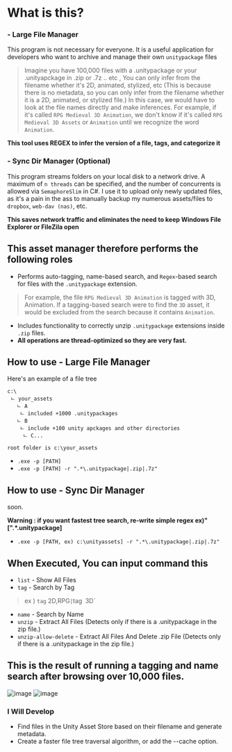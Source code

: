 # What is this?

### - Large File Manager
This program is not necessary for everyone. It is a useful application for developers who want to archive and manage their own `unitypackage` files


>  Imagine you have 100,000 files with a .unitypackage or your .unityapckage in .zip or .7z .. etc , You can only infer from the filename whether it's 2D, animated, stylized, etc (This is because there is no metadata, so you can only infer from the filename whether it is a 2D, animated, or stylized file.)
In this case, we would have to look at the file names directly and make inferences. For example, if it's called `RPG Medieval 3D Animation`, we don't know if it's called `RPG Medieval 3D Assets` or `Animation` until we recognize the word `Animation`.
 
**This tool uses REGEX to infer the version of a file, tags, and categorize it**

### - Sync Dir Manager (Optional)

 This program streams folders on your local disk to a network drive. A maximum of `n threads` can be specified, and the number of concurrents is allowed via `SemaphoreSlim` in C#.
I use it to upload only newly updated files, as it's a pain in the ass to manually backup my numerous assets/files to `dropbox`, `web-dav (nas)`, etc.

**This saves network traffic and eliminates the need to keep Windows File Explorer or FileZila open**


## This asset manager therefore performs the following roles

- Performs auto-tagging, name-based search, and `Regex`-based search for files with the `.unitypackage` extension.
> For example, the file `RPG Medieval 3D Animation` is tagged with 3D, Animation. If a tagging-based search were to find the `3D` asset, it would be excluded from the search because it contains `Animation`.
- Includes functionality to correctly unzip `.unitypackage` extensions inside `.zip` files.
- **All operations are thread-optimized so they are very fast.** 



## How to use - Large File Manager
Here's an example of a file tree
```
c:\
 ㄴ your_assets
   ㄴ A
    ㄴ included +1000 .unitypackages
   ㄴ B
    ㄴ include +100 unity apckages and other directories
     ㄴ C...
```
     
`root folder is c:\your_assets`

- `.exe -p [PATH]`
- `.exe -p [PATH] -r ".*\.unitypackage|.zip|.7z"`


## How to use - Sync Dir Manager
 soon.

  **Warning : if you want fastest tree search, re-write simple regex ex)"[".*\.unitypackage]**
- `.exe -p [PATH, ex) c:\unityassets] -r ".*\.unitypackage|.zip|.7z"`
## When Executed, You can input command this

- `list` - Show All Files
- `tag` - Search by Tag
> ex ) `tag` 2D,RPG` | `tag` `3D`
- `name` - Search by Name
- `unzip` - Extract All Files (Detects only if there is a .unitypackage in the zip file.)
- `unzip-allow-delete` - Extract All Files And Delete .zip File (Detects only if there is a .unitypackage in the zip file.)
 
## This is the result of running a tagging and name search after browsing over 10,000 files.
![image](https://github.com/shlifedev/unity-large-assets-manager/assets/49047211/19708959-9d46-4596-85a8-e88591e7edf2)
![image](https://github.com/shlifedev/unity-large-assets-manager/assets/49047211/d081c904-0ab8-4c69-8f06-2b6e3148e084)


### I Will Develop 
- Find files in the Unity Asset Store based on their filename and generate metadata.
- Create a faster file tree traversal algorithm, or add the --cache option.
